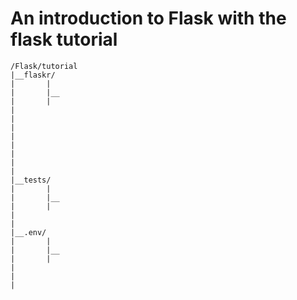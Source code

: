 # An introduction to Flask with the flask tutorial
```
/Flask/tutorial
|__flaskr/
|       |
|       |__
|       |
|
|
|
|
|
|
|
|
|__tests/
|       |
|       |__
|       |
|
|
|__.env/
|       |
|       |__
|       |
|
|
|
```
```
